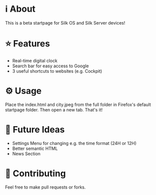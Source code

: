 # ℹ️ About
This is a beta startpage for Silk OS and Silk Server devices!

# ⭐ Features
<ul>
  <li>Real-time digital clock</li>
  <li>Search bar for easy access to Google</li>
  <li>3 useful shortcuts to websites (e.g. Cockpit)</li>
</ul>

# ⚙️ Usage
Place the index.html and city.jpeg from the full folder in Firefox's default startpage folder.
Then open a new tab. That's it!

# 🚀 Future Ideas
<ul>
  <li>Settings Menu for changing e.g. the time format (24H or 12H)</li>
  <li>Better semantic HTML</li>
  <li>News Section</li>
</ul>

# 👥 Contributing
Feel free to make pull requests or forks.

